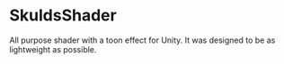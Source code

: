 # SkuldsShader
All purpose shader with a toon effect for Unity. It was designed to be as lightweight as possible.
